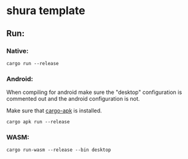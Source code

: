 # shura template

## Run:

### Native:
```
cargo run --release
```

### Android:
When compiling for android make sure the "desktop" configuration is commented out and the android configuration is not.

Make sure that [cargo-apk](https://github.com/rust-mobile/cargo-apk) is installed.
```
cargo apk run --release
```

### WASM:
```
cargo run-wasm --release --bin desktop
```